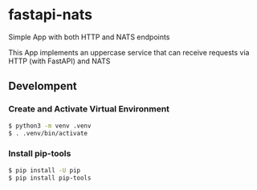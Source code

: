 # fastapi-nats
Simple App with both HTTP and NATS endpoints

This App implements an uppercase service that can receive requests via HTTP (with FastAPI) and NATS

## Develompent

###  Create and Activate Virtual Environment

```sh 
$ python3 -m venv .venv
$ . .venv/bin/activate
```

### Install pip-tools

```sh
$ pip install -U pip
$ pip install pip-tools
```


